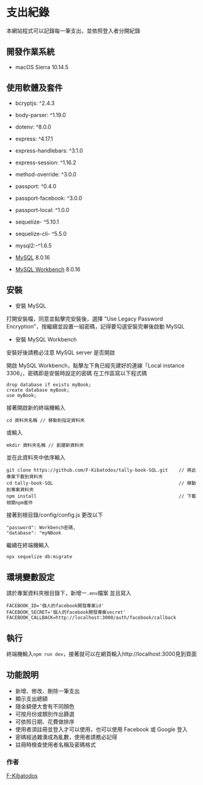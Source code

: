 # 支出紀錄

本網站程式可以記錄每一筆支出，並依照登入者分開紀錄

## 開發作業系統

- macOS Sierra 10.14.5

## 使用軟體及套件

- bcryptjs: ^2.4.3

- body-parser: ^1.19.0

- dotenv: ^8.0.0

- express: ^4.17.1

- express-handlebars: ^3.1.0

- express-session: ^1.16.2

- method-override: ^3.0.0

- passport: ^0.4.0

- passport-facebook: ^3.0.0

- passport-local: ^1.0.0

- sequelize- ^5.10.1

- sequelize-cli- ^5.5.0

- mysql2:-^1.6.5

- [MySQL](https://dev.mysql.com/downloads/mysql/) 8.0.16

- [MySQL Workbench](https://dev.mysql.com/downloads/workbench/) 8.0.16

## 安裝

- 安裝 MySQL

打開安裝檔，同意並點擊完安裝後，選擇 "Use Legacy Password Encryption"，按繼續並設置一組密碼，記得要勾選安裝完畢後啟動 MySQL

- 安裝 MySQL Workbench

安裝好後請務必注意 MySQL server 是否開啟

開啟 MySQL Workbench，點擊左下角已經先建好的連線「Local instance 3306」，密碼即是安裝時設定的密碼
在工作區寫以下程式碼

```
drop database if exists myBook;
create database myBook;
use myBook;
```

接著開啟新的終端機輸入

```
cd 資料夾名稱 // 移動到指定資料夾
```

或輸入

```
mkdir 資料夾名稱 // 創建新資料夾
```

並在此資料夾中依序輸入

```
git clone https://github.com/F-Kibatodos/tally-book-SQL.git    // 將此專案下載到資料夾
cd tally-book-SQL                                              // 移動到專案資料夾
npm install                                                    // 下載相關npm套件
```

接著到根目錄/config/config.js 更改以下

```
"password": Workbench密碼,
"database": "myNBook
```

繼續在終端機輸入

```
npx sequelize db:migrate
```

## 環境變數設定

請於專案資料夾根目錄下，新增一`.env`檔案
並且寫入

```
FACEBOOK_ID='個人的facebook開發專案id'
FACEBOOK_SECRET='個人的facebook開發專案secret'
FACEBOOK_CALLBACK=http://localhost:3000/auth/facebook/callback
```

## 執行

終端機輸入`npm run dev`，接著就可以在網頁輸入http://localhost:3000見到頁面

## 功能說明

- 新增、修改、刪除一筆支出
- 顯示支出總額
- 隨金額便大會有不同顏色
- 可按月份或類別作出篩選
- 可依照日期、花費做排序
- 使用者須註冊並登入才可以使用，也可以使用 Facebook 或 Google 登入
- 密碼經過雜湊成為亂數，使用者請務必記得
- 註冊時檢查使用者名稱及密碼格式

### 作者

[F-Kibatodos](https://github.com/F-Kibatodos)
